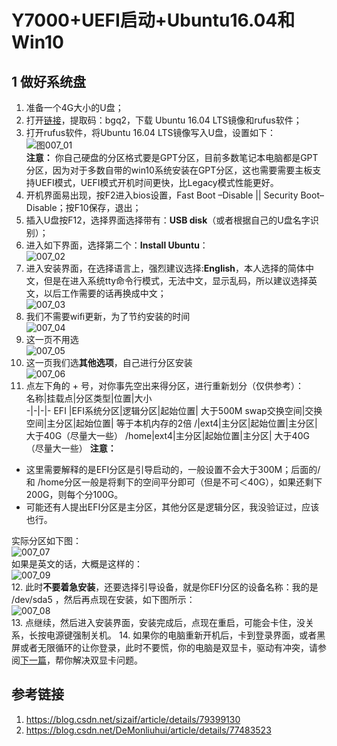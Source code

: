# Y7000+UEFI启动+Ubuntu16.04和Win10  

## 1 做好系统盘  
1. 准备一个4G大小的U盘；  
2. 打开[链接](https://pan.baidu.com/s/1f9TMtP67ZZ95QB5Auy5Cng)，提取码：bgq2，下载 Ubuntu 16.04 LTS镜像和rufus软件；      
3. 打开rufus软件，将Ubuntu 16.04 LTS镜像写入U盘，设置如下：  
    ![图007_01](./img/007_01.png)  
    **注意：** 你自己硬盘的分区格式要是GPT分区，目前多数笔记本电脑都是GPT分区，因为对于多数自带的win10系统安装在GPT分区，这也需要需要主板支持UEFI模式，UEFI模式开机时间更快，比Legacy模式性能更好。  
4. 开机界面易出现，按F2进入bios设置，Fast Boot –Disable || Security Boot–Disable；按F10保存，退出；  
5. 插入U盘按F12，选择界面选择带有：**USB disk**（或者根据自己的U盘名字识别）；  
6. 进入如下界面，选择第二个：**Install Ubuntu**：  
    ![007_02](./img/007_02.jpg)  
7. 进入安装界面，在选择语言上，强烈建议选择:**English**，本人选择的简体中文，但是在进入系统tty命令行模式，无法中文，显示乱码，所以建议选择英文，以后工作需要的话再换成中文；  
    ![007_03](./img/007_03.jpg)  
8. 我们不需要wifi更新，为了节约安装的时间    
    ![007_04](./img/007_04.jpg)  
9. 这一页不用选  
    ![007_05](./img/007_05.jpg)   
10. 这一页我们选**其他选项**，自己进行分区安装  
    ![007_06](./img/007_06.jpg)   
11. 点左下角的 + 号，对你事先空出来得分区，进行重新划分（仅供参考）：  
名称|挂载点|分区类型|位置|大小  
-|-|-|-
EFI |EFI系统分区|逻辑分区|起始位置| 大于500M
swap交换空间|交换空间|主分区|起始位置| 等于本机内存的2倍
/|ext4|主分区|起始位置|主分区| 大于40G（尽量大一些）
/home|ext4|主分区|起始位置|主分区| 大于40G（尽量大一些）
**注意：**  
-  这里需要解释的是EFI分区是引导启动的，一般设置不会大于300M；后面的/ 和 /home分区一般是将剩下的空间平分即可（但是不可＜40G），如果还剩下200G，则每个分100G。  
- 可能还有人提出EFI分区是主分区，其他分区是逻辑分区，我没验证过，应该也行。  

实际分区如下图：  
![007_07](./img/007_07.png)  
如果是英文的话，大概是这样的：  
![007_09](./img/007_09.png)     
12. 此时**不要着急安装**，还要选择引导设备，就是你EFI分区的设备名称：我的是 /dev/sda5 ，然后再点现在安装，如下图所示：  
![007_08](./img/007_08.png)  
13. 点继续，然后进入安装界面，安装完成后，点现在重启，可能会卡住，没关系，长按电源键强制关机。
14. 如果你的电脑重新开机后，卡到登录界面，或者黑屏或者无限循环的让你登录，此时不要慌，你的电脑是双显卡，驱动有冲突，请参阅[下一篇](./008_双显卡+Y7000+Ubuntu.md)，帮你解决双显卡问题。   
## 参考链接  
1. https://blog.csdn.net/sizaif/article/details/79399130  
2. https://blog.csdn.net/DeMonliuhui/article/details/77483523  